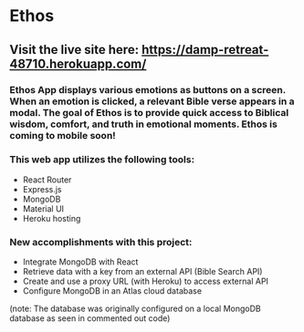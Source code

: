 # Ethos

## Visit the live site here: https://damp-retreat-48710.herokuapp.com/

### Ethos App displays various emotions as buttons on a screen. When an emotion is clicked, a relevant Bible verse appears in a modal. The goal of Ethos is to provide quick access to Biblical wisdom, comfort, and truth in emotional moments. Ethos is coming to mobile soon!
### This web app utilizes the following tools:

 

* React Router
* Express.js
* MongoDB
* Material UI
* Heroku hosting

### New accomplishments with this project:
* Integrate MongoDB with React
* Retrieve data with a key from an external API (Bible Search API)
* Create and use a proxy URL (with Heroku) to access external API 
* Configure MongoDB in an Atlas cloud database

(note: The database was originally configured on a local MongoDB database as seen in commented out code)